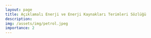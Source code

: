 ```yaml
---
layout: page
title: Açıklamalı Enerji ve Enerji Kaynakları Terimleri Sözlüğü
description:  
img: /assets/img/petrol.jpeg
importance: 2
---
```


